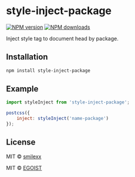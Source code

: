 # style-inject-package

[![NPM version](https://img.shields.io/npm/v/style-inject-package.svg?style=flat)](https://npmjs.com/package/style-inject-package) [![NPM downloads](https://img.shields.io/npm/dm/style-inject-package.svg?style=flat)](https://npmjs.com/package/style-inject-package)

Inject style tag to document head by package.

## Installation

```bash
npm install style-inject-package
```

## Example

```javascript
import styleInject from 'style-inject-package';

postcss({
    inject: styleInject('name-package')
});
```

## License

MIT &copy; [smilexx](https://github.com/smilexx)

MIT &copy; [EGOIST](https://github.com/egoist)
